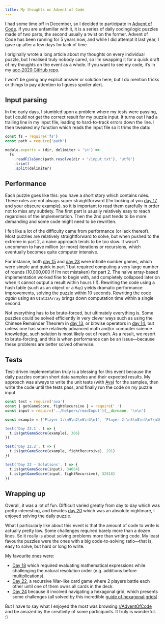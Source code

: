 ```yaml
---
title: My thoughts on Advent of Code
---
```


I had some time off in December, so I decided to participate in [Advent of Code](https://adventofcode.com/). If you are unfamiliar with it, it is a series of daily coding/logic puzzles made of two parts, the second usually a twist on the former. Advent of Code has been running for 5 years now, and while I did attempt it last year, I gave up after a few days for lack of time.

I originally wrote a long article about my thoughts on every individual puzzle, but I realised truly nobody cared, so I’m swapping it for a quick draft of my thoughts on the event as a whole. If you want to see my code, it’s in my [aoc-2020 GitHub repo](https://github.com/HugoGiraudel/aoc-2020).

I won’t be giving any explicit answer or solution here, but I do mention tricks or things to pay attention to I guess spoiler alert.

## Input parsing

In the early days, I stumbled upon a problem where my tests were passing, but I could not get the correct result for my puzzle input. It turns out I had a trailing line in my input file, leading to hard-to-track errors down the line. I then tweaked my function which reads the input file so it trims the data:

```js
const fs = require('fs')
const path = require('path')

module.exports = (dir, delimiter = '\n') =>
  fs
    .readFileSync(path.resolve(dir + '/input.txt'), 'utf8')
    .trim()
    .split(delimiter)
```

## Performance

Each puzzle goes like this: you have a short story which contains rules. These rules are not always super straightforward (I’m looking at you [day 17](https://adventofcode.com/2020/day/17) and your obscure example), so it is important to read them carefully in order not to miss any subtlety. The first part is usually relatively easy to reach regardless of the implementation. Then the 2nd part tends to be more demanding and some code might need to be rewritten.

I felt like a lot of the difficulty came from performance (or lack thereof). Most puzzles are relatively straightforward to solve, but when pushed to the extreme in part 2, a naive approach tends to be too slow. It wasn’t uncommon to have million (or more) iterations or recursions, which eventually becomes quite computer intensive.

For instance, both [day 15](https://adventofcode.com/2020/day/15) and [day 23](https://adventofcode.com/2020/day/23) were infinite number games, which were simple and quick in part 1 but required computing a very large number of rounds (10,000,000 if I’m not mistaken) for part 2. The naive array-based implementation worked fine to begin with, and completely collapsed later on when it cannot output a result within hours (!!). Rewriting the code using a hash table (such as an object or a `Map`) yields dramatic performance improvements, solving the puzzle within 10 seconds. Rewriting the code _again_ using an `UInt32Array` brings down computation time within a single second.

Not everything has to be brute-forced, but ultimately everything is. Some puzzles could be solved efficiently in very clever ways such as using the Chinese Remainder Theorem in [day 13](https://adventofcode.com/2020/day/13), or bitwise operators in [day 14](https://adventofcode.com/2020/day/14), but unless one has some relatively advanced math and/or computer science knowledge, such solution is most likely out of reach. As a result, we resort to brute-forcing, and this is when performance can be an issue—because these problems are better solved otherwise.

## Tests

Test-driven implementation truly is a blessing for this event because the daily puzzles contain short data samples and their expected results. My approach was always to write the unit tests (with [Ava](https://github.com/avajs/ava)) for the samples, then write the code until the tests pass, and finally run the code on my puzzle input.

```js
const test = require('ava')
const { getGameScore, fightRecursive } = require('.')
const input = require('../helpers/readInput')(__dirname, '\n\n')

const example = ['Player 1:\n9\n2\n6\n3\n1', 'Player 2:\n5\n8\n4\n7\n10']

test('Day 22.1', t => {
  t.is(getGameScore(example), 306)
})

test('Day 22.2', t => {
  t.is(getGameScore(example, fightRecursive), 291)
})

test('Day 22 — Solutions', t => {
  t.is(getGameScore(input), 34664)
  t.is(getGameScore(input, fightRecursive), 32018)
})
```

## Wrapping up

Overall, it was a lot of fun. Difficult varied greatly from day to day which was pretty interesting, and besides [day 20](https://adventofcode.com/2020/day/20) which was an absolute nightmare, I enjoyed solving the daily puzzle.

What I particularly like about this event is that the amount of code to write is actually pretty low. Some challenges required barely more than a dozen lines. So it really is about solving problems more than writing code. My least favourite puzzles were the ones with a big code-to-solving ratio—that is, easy to solve, but hard or long to write.

My favourite ones were:

- [Day 18](https://adventofcode.com/2020/day/18) which required evaluating mathematical expressions while challenging the natural resolution order (e.g. additions before multiplications).
- [Day 22](https://adventofcode.com/2020/day/22), a recursive War-like card game where 2 players battle each other until one of them owns all cards in the deck.
- [Day 24](https://adventofcode.com/2020/day/24) because it involved navigating a hexagonal grid, which presents some challenges (all solved by this incredible [guide of hexagonal grids](https://www.redblobgames.com/grids/hexagons/)).

But I have to say what I enjoyed the most was browsing [r/AdventOfCode](https://www.reddit.com/r/adventofcode/) and be amazed by the creativity of some participants. It truly is wonderful. :)
